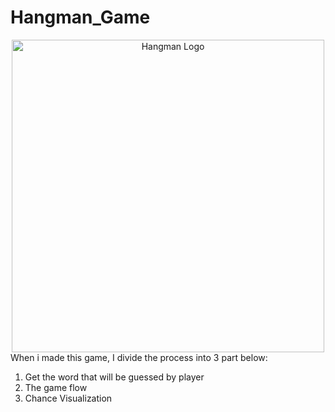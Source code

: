 # Hangman_Game

<div align="center">
  <img src="https://i.gyazo.com/81ca3e17a698bd712d0766d50ca0cef7.png" alt="Hangman Logo" width="500">
</div>

<div>
  When i made this game, I divide the process into 3 part below:
  <ol>
    <li>Get the word that will be guessed by player
    <li>The game flow
    <li>Chance Visualization
  <ol>
</div>
